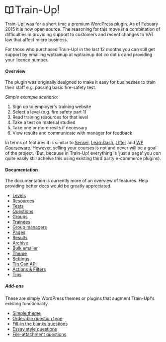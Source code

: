 <img src="https://raw.githubusercontent.com/amk221/train-up/master/docs/img/logo.png" width="173" height="35">

Train-Up! was for a short time a premium WordPress plugin. As of Febuary 2015 it is now open source. The reasoning for this move is a combination of difficulties in providing support to customers and recent changes to VAT law that affect micro business.

For those who purchased Train-Up! in the last 12 months you can still get support by emailing wptrainup at wptrainup dot co dot uk and providing your licence number.

#### Overview

The plugin was originally designed to make it easy for businesses to train their staff e.g. passing basic fire-safety test.

_Simple example scenario:_

1. Sign up to employer's training website
2. Select a level (e.g. fire safety part 1)
3. Read training resources for that level
4. Take a test on material studied
5. Take one or more resits if necessary
6. View results and communicate with manager for feedback

In terms of features it is similar to [Sensei](http://www.woothemes.com/products/sensei/), [LearnDash](http://www.learndash.com/), [Lifter](https://lifterlms.com/) and [WP Courseware](https://flyplugins.com/wp-courseware/). However, selling your courses is not and never will be a goal of the project. (But, because in Train-Up! everything is 'just a page' you _can_ quite easily still acheive this using existing third party e-commerce plugins).

#### Documentation

The documentation is currently more of an overview of features. Help providing better docs would be greatly appreciated.

* [Levels](docs/levels.md)
* [Resources](docs/resources.md)
* [Tests](docs/tests.md)
* [Questions](docs/questions.md)
* [Groups](docs/groups.md)
* [Trainees](docs/trainees.md)
* [Group managers](docs/group_managers.md)
* [Pages](docs/pages.md)
* [Results](docs/results.md)
* [Archive](docs/archive.md)
* [Bulk emailer](docs/bulk_emailer.md)
* [Theme](docs/theme.md)
* [Settings](docs/settings.md)
* [Tin Can API](docs/tin_can.md)
* [Actions & Filters](docs/actions_and_filters.md)
* [Tips](docs/tips.md)

##### Add-ons
These are simply WordPress themes or plugins that augment Train-Up!'s existing functionality.

* [Simple theme](https://github.com/amk221/train-up.simple_theme)
* [Orderable question type](https://github.com/amk221/train-up.orderable_questions)
* [Fill-in the blanks questions](https://github.com/amk221/train-up.fill_in_the_blanks_questions)
* [Essay style questions](https://github.com/amk221/train-up.essay_questions)
* [File-attachment questions](https://github.com/amk221/train-up.file_attachment_questions)